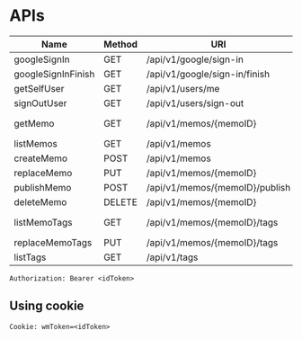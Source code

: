 # APIs

| Name               | Method | URI                            |   Authorization    |
| ------------------ | ------ | ------------------------------ | :----------------: |
| googleSignIn       | GET    | /api/v1/google/sign-in         |         N          |
| googleSignInFinish | GET    | /api/v1/google/sign-in/finish  |         N          |
| getSelfUser        | GET    | /api/v1/users/me               |         Y          |
| signOutUser        | GET    | /api/v1/users/sign-out         |         Y          |
| getMemo            | GET    | /api/v1/memos/{memoID}         | Y (N if published) |
| listMemos          | GET    | /api/v1/memos                  |         Y          |
| createMemo         | POST   | /api/v1/memos                  |         Y          |
| replaceMemo        | PUT    | /api/v1/memos/{memoID}         |         Y          |
| publishMemo        | POST   | /api/v1/memos/{memoID}/publish |         Y          |
| deleteMemo         | DELETE | /api/v1/memos/{memoID}         |         Y          |
| listMemoTags       | GET    | /api/v1/memos/{memoID}/tags    | Y (N if published) |
| replaceMemoTags    | PUT    | /api/v1/memos/{memoID}/tags    |         Y          |
| listTags           | GET    | /api/v1/tags                   |         Y          |

```
Authorization: Bearer <idToken>
```

## Using cookie
```
Cookie: wmToken=<idToken>
```

